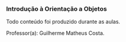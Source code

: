### Introdução à Orientação a Objetos

Todo conteúdo foi produzido durante as aulas.

Professor(a): Guilherme Matheus Costa.